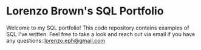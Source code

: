 # Lorenzo Brown's SQL Portfolio

Welcome to my SQL portfolio! This code repository contains examples of SQL I've written. Feel free to take a look and reach out via email if you have any questions: lorenzo.eph@gmail.com
